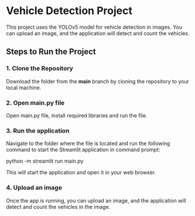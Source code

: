 # Vehicle Detection Project

This project uses the YOLOv5 model for vehicle detection in images. You can upload an image, and the application will detect and count the vehicles.

## Steps to Run the Project

### 1. Clone the Repository

Download the folder from the **main** branch by cloning the repository to your local machine.

### 2. Open main.py file

Open main.py file, install required libraries and run the file.

### 3. Run the application

Navigate to the folder where the file is located and run the following command to start the Streamlit application in command prompt:

python -m streamlit run main.py

This will start the application and open it in your web browser.

### 4. Upload an image
Once the app is running, you can upload an image, and the application will detect and count the vehicles in the image.

